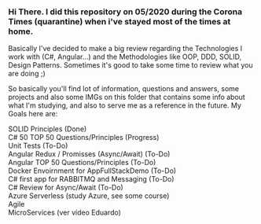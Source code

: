 ### Hi There. I did this repository on 05/2020 during the Corona Times (quarantine) when i've stayed most of the times at home.

Basically I've decided to make a big review regarding the Technologies I work with (C#, Angular...) and the Methodologies like
OOP, DDD, SOLID, Design Patterns. Sometimes it's good to take some time to review what you are doing ;)

So basically you'll find lot of information, questions and answers, some projects and also some IMGs on this folder that contains
some info about what I'm studying, and also to serve me as a reference in the future. My Goals here are:

SOLID Principles (Done) <br>
C# 50  TOP 50 Questions/Principles (Progress) <br>
Unit Tests (To-Do) <br>
Angular Redux / Promisses (Async/Await) (To-Do) <br>
Angular TOP 50 Questions/Principles (To-Do) <br>
Docker Envoirnment for AppFullStackDemo (To-Do) <br>
C# first app for RABBITMQ and Messaging (To-Do) <br>
C# Review for Async/Await (To-Do) <br>
Azure Serverless (study Azure, see some course) <br>
Agile <br>
MicroServices (ver vídeo Eduardo) <br>